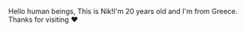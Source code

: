 Hello human beings,
This is Nik!I'm 20 years old and I'm from Greece.
Thanks for visiting ♥
<!---
niteazi/niteazi is a ✨ special ✨ repository because its `README.md` (this file) appears on your GitHub profile.
You can click the Preview link to take a look at your changes.
--->
